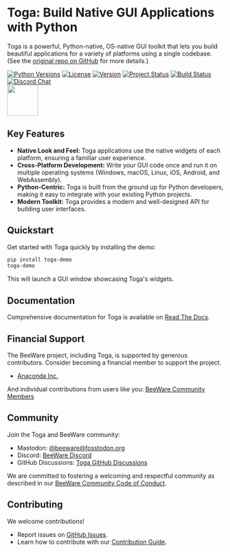 # Toga: Build Native GUI Applications with Python

Toga is a powerful, Python-native, OS-native GUI toolkit that lets you build beautiful applications for a variety of platforms using a single codebase.  (See the [original repo on GitHub](https://github.com/beeware/toga) for more details.)

[![Python Versions](https://img.shields.io/pypi/pyversions/toga.svg)](https://pypi.python.org/pypi/toga)
[![License](https://img.shields.io/pypi/l/toga.svg)](https://github.com/beeware/toga/blob/main/LICENSE)
[![Version](https://img.shields.io/pypi/v/toga.svg)](https://pypi.python.org/pypi/toga)
[![Project Status](https://img.shields.io/pypi/status/toga.svg)](https://pypi.python.org/pypi/toga)
[![Build Status](https://github.com/beeware/toga/workflows/CI/badge.svg?branch=main)](https://github.com/beeware/toga/actions)
[![Discord Chat](https://img.shields.io/discord/836455665257021440?label=Discord%20Chat&logo=discord&style=plastic)](https://beeware.org/bee/chat/)
<br/>
<img src="https://beeware.org/project/toga/toga.png" width="72"/>

## Key Features

*   **Native Look and Feel:** Toga applications use the native widgets of each platform, ensuring a familiar user experience.
*   **Cross-Platform Development:** Write your GUI code once and run it on multiple operating systems (Windows, macOS, Linux, iOS, Android, and WebAssembly).
*   **Python-Centric:** Toga is built from the ground up for Python developers, making it easy to integrate with your existing Python projects.
*   **Modern Toolkit:** Toga provides a modern and well-designed API for building user interfaces.

## Quickstart

Get started with Toga quickly by installing the demo:

```bash
pip install toga-demo
toga-demo
```

This will launch a GUI window showcasing Toga's widgets.

## Documentation

Comprehensive documentation for Toga is available on [Read The Docs](https://toga.readthedocs.io).

## Financial Support

The BeeWare project, including Toga, is supported by generous contributors.  Consider becoming a financial member to support the project.

*   [Anaconda Inc.](https://anaconda.com/)

And individual contributions from users like you: [BeeWare Community Members](https://beeware.org/community/members/)

## Community

Join the Toga and BeeWare community:

*   Mastodon: [@beeware@fosstodon.org](https://fosstodon.org/@beeware)
*   Discord: [BeeWare Discord](https://beeware.org/bee/chat/)
*   GitHub Discussions: [Toga GitHub Discussions](https://github.com/beeware/toga/discussions)

We are committed to fostering a welcoming and respectful community as described in our [BeeWare Community Code of Conduct](https://beeware.org/community/behavior/).

## Contributing

We welcome contributions!

*   Report issues on [GitHub Issues](https://github.com/beeware/toga/issues).
*   Learn how to contribute with our [Contribution Guide](https://toga.readthedocs.io/en/latest/how-to/contribute/index.html).